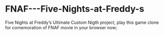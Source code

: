 # FNAF---Five-Nights-at-Freddy-s
Five Nights at Freddy’s Ultimate Custom Nigth project, play this game clone for comemoration of FNAF movie in your browser now;
